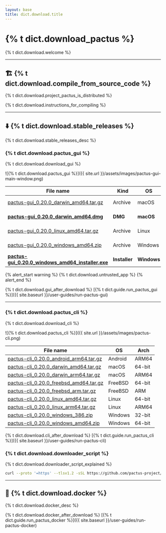 ```yaml
---
layout: base
title: dict.download.title
---
```


# {% t dict.download_pactus %}

{% t dict.download.welcome %}

---

<h2 id="build">🏗️ {% t dict.download.compile_from_source_code %}</h2>

{% t dict.download.project_pactus_is_distributed %}

{% t dict.download.instructions_for_compiling %}

---

<h2 id="binary">⬇️ {% t dict.download.stable_releases %}</h2>

{% t dict.download.stable_releases_desc %}

<h3 id="gui">{% t dict.download.pactus_gui %}</h3>

{% t dict.download.download_gui %}

![{% t dict.download.pactus_gui %}]({{ site.url }}/assets/images/pactus-gui-main-window.png)

| **File name**                                                                                                                                                         | **Kind**      | **OS**      | **Arch** |
| --------------------------------------------------------------------------------------------------------------------------------------------------------------------- | ------------- | ----------- | -------- |
| [pactus-gui_0.20.0_darwin_amd64.tar.gz](https://github.com/pactus-project/pactus/releases/download/v0.20.0/pactus-gui_0.20.0_darwin_amd64.tar.gz)                     | Archive       | macOS       | 64-bit   |
| [**pactus-gui_0.20.0_darwin_amd64.dmg**](https://github.com/pactus-project/pactus/releases/download/v0.20.0/pactus-gui_0.20.0_darwin_amd64.dmg)                       | **DMG**       | **macOS**   | 64-bit   |
| [pactus-gui_0.20.0_linux_amd64.tar.gz](https://github.com/pactus-project/pactus/releases/download/v0.20.0/pactus-gui_0.20.0_linux_amd64.tar.gz)                       | Archive       | Linux       | 64-bit   |
| [pactus-gui_0.20.0_windows_amd64.zip](https://github.com/pactus-project/pactus/releases/download/v0.20.0/pactus-gui_0.20.0_windows_amd64.zip)                         | Archive       | Windows     | 64-bit   |
| [**pactus-gui_0.20.0_windows_amd64_installer.exe**](https://github.com/pactus-project/pactus/releases/download/v0.20.0/pactus-gui_0.20.0_windows_amd64_installer.exe) | **Installer** | **Windows** | 64-bit   |

{% alert_start warning %}
  {% t dict.download.untrusted_app %}
{% alert_end %}

{% t dict.download.gui_after_download %} [{% t dict.guide.run_pactus_gui %}]({{ site.baseurl }}/user-guides/run-pactus-gui)

---

<h3 id="cli">{% t dict.download.pactus_cli %}</h3>

{% t dict.download.download_cli %}

![{% t dict.download.pactus_cli %}]({{ site.url }}/assets/images/pactus-cli.png)

| **File name**                                                                                                                                       | **OS**  | **Arch** |
| --------------------------------------------------------------------------------------------------------------------------------------------------- | ------- | -------- |
| [pactus-cli_0.20.0_android_arm64.tar.gz](https://github.com/pactus-project/pactus/releases/download/v0.20.0/pactus-cli_0.20.0_android_arm64.tar.gz) | Android | ARM64    |
| [pactus-cli_0.20.0_darwin_amd64.tar.gz](https://github.com/pactus-project/pactus/releases/download/v0.20.0/pactus-cli_0.20.0_darwin_amd64.tar.gz)   | macOS   | 64-bit   |
| [pactus-cli_0.20.0_darwin_arm64.tar.gz](https://github.com/pactus-project/pactus/releases/download/v0.20.0/pactus-cli_0.20.0_darwin_arm64.tar.gz)   | macOS   | ARM64    |
| [pactus-cli_0.20.0_freebsd_amd64.tar.gz](https://github.com/pactus-project/pactus/releases/download/v0.20.0/pactus-cli_0.20.0_freebsd_amd64.tar.gz) | FreeBSD | 64-bit   |
| [pactus-cli_0.20.0_freebsd_arm.tar.gz](https://github.com/pactus-project/pactus/releases/download/v0.20.0/pactus-cli_0.20.0_freebsd_arm.tar.gz)     | FreeBSD | ARM      |
| [pactus-cli_0.20.0_linux_amd64.tar.gz](https://github.com/pactus-project/pactus/releases/download/v0.20.0/pactus-cli_0.20.0_linux_amd64.tar.gz)     | Linux   | 64-bit   |
| [pactus-cli_0.20.0_linux_arm64.tar.gz](https://github.com/pactus-project/pactus/releases/download/v0.20.0/pactus-cli_0.20.0_linux_arm64.tar.gz)     | Linux   | ARM64    |
| [pactus-cli_0.20.0_windows_386.zip](https://github.com/pactus-project/pactus/releases/download/v0.20.0/pactus-cli_0.20.0_windows_386.zip)           | Windows | 32-bit   |
| [pactus-cli_0.20.0_windows_amd64.zip](https://github.com/pactus-project/pactus/releases/download/v0.20.0/pactus-cli_0.20.0_windows_amd64.zip)       | Windows | 64-bit   |

{% t dict.download.cli_after_download %} [{% t dict.guide.run_pactus_cli %}]({{ site.baseurl }}/user-guides/run-pactus-cli)

<h3 id="downloader_script">{% t dict.download.downloader_script %}</h3>

{% t dict.download.downloader_script_explained %}

```sh
curl --proto '=https' --tlsv1.2 -sSL https://github.com/pactus-project/pactus/releases/download/v{{ site.latest_version }}/pactus_downloader.sh | sh
```

---

<h2 id="docker">🐳 {% t dict.download.docker %}</h2>

{% t dict.download.docker_desc %}

{% t dict.download.docker_after_download %} [{% t dict.guide.run_pactus_docker %}]({{ site.baseurl }}/user-guides/run-pactus-docker)
